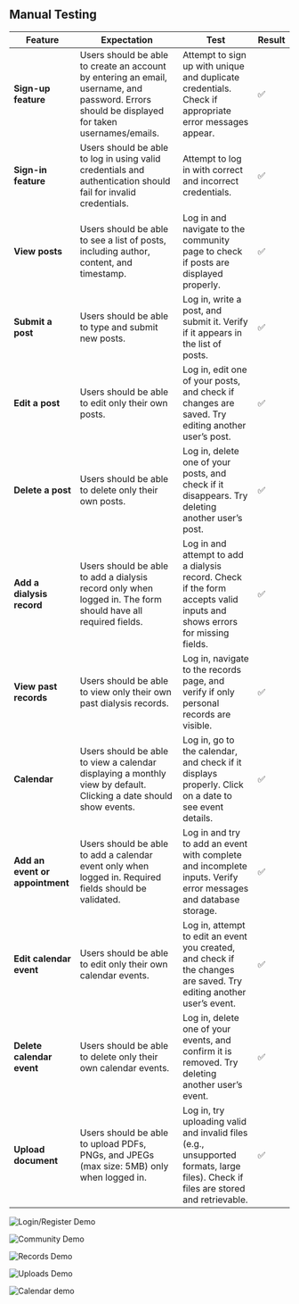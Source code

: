## Manual Testing

| **Feature**                     | **Expectation**                                                                                                                                | **Test**                                                                                                                           | **Result** |
| ------------------------------- | ---------------------------------------------------------------------------------------------------------------------------------------------- | ---------------------------------------------------------------------------------------------------------------------------------- | ---------- |
| **Sign-up feature**             | Users should be able to create an account by entering an email, username, and password. Errors should be displayed for taken usernames/emails. | Attempt to sign up with unique and duplicate credentials. Check if appropriate error messages appear.                              | ✅       |
| **Sign-in feature**             | Users should be able to log in using valid credentials and authentication should fail for invalid credentials.                                 | Attempt to log in with correct and incorrect credentials.                                                                          | ✅       |
| **View posts**                  | Users should be able to see a list of posts, including author, content, and timestamp.                                                         | Log in and navigate to the community page to check if posts are displayed properly.                                                | ✅       |
| **Submit a post**               | Users should be able to type and submit new posts.                                                                                             | Log in, write a post, and submit it. Verify if it appears in the list of posts.                                                    | ✅       |
| **Edit a post**                 | Users should be able to edit only their own posts.                                                                                             | Log in, edit one of your posts, and check if changes are saved. Try editing another user’s post.                                   | ✅       |
| **Delete a post**               | Users should be able to delete only their own posts.                                                                                           | Log in, delete one of your posts, and check if it disappears. Try deleting another user’s post.                                    | ✅       |
| **Add a dialysis record**       | Users should be able to add a dialysis record only when logged in. The form should have all required fields.                                   | Log in and attempt to add a dialysis record. Check if the form accepts valid inputs and shows errors for missing fields.           | ✅       |
| **View past records**           | Users should be able to view only their own past dialysis records.                                                                             | Log in, navigate to the records page, and verify if only personal records are visible.                                             | ✅       |
| **Calendar**                    | Users should be able to view a calendar displaying a monthly view by default. Clicking a date should show events.                              | Log in, go to the calendar, and check if it displays properly. Click on a date to see event details.                               | ✅       |
| **Add an event or appointment** | Users should be able to add a calendar event only when logged in. Required fields should be validated.                                         | Log in and try to add an event with complete and incomplete inputs. Verify error messages and database storage.                    | ✅       |
| **Edit calendar event**         | Users should be able to edit only their own calendar events.                                                                                   | Log in, attempt to edit an event you created, and check if the changes are saved. Try editing another user’s event.                | ✅       |
| **Delete calendar event**       | Users should be able to delete only their own calendar events.                                                                                 | Log in, delete one of your events, and confirm it is removed. Try deleting another user’s event.                                   | ✅       |
| **Upload document**             | Users should be able to upload PDFs, PNGs, and JPEGs (max size: 5MB) only when logged in.                                                      | Log in, try uploading valid and invalid files (e.g., unsupported formats, large files). Check if files are stored and retrievable. | ✅      |

![Login/Register Demo](https://res.cloudinary.com/dzibrzlq9/image/upload/v1741481433/login-register_ic4imh.gif)

![Community Demo](https://res.cloudinary.com/dzibrzlq9/image/upload/v1741482079/community_1_lxiphb.gif)

![Records Demo](https://res.cloudinary.com/dzibrzlq9/image/upload/v1741481435/recordss_ja4fid.gif)

![Uploads Demo](https://res.cloudinary.com/dzibrzlq9/image/upload/v1741481434/uploads_mmcmgj.gif)

![Calendar demo](https://res.cloudinary.com/dzibrzlq9/image/upload/v1741528804/calendarr_upqyek.gif)